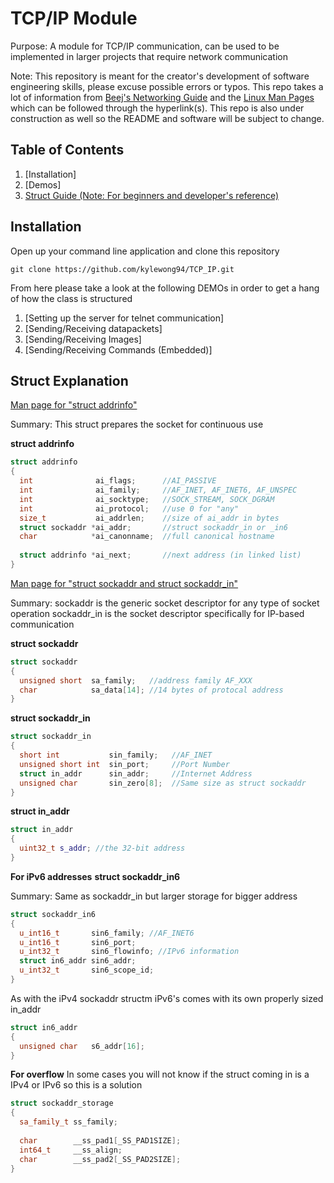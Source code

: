
# TCP/IP Module
Purpose: A module for TCP/IP communication, can be used to be implemented in larger projects that require network communication

Note: This repository is meant for the creator's development of software engineering skills, please excuse possible errors or typos. This repo takes a lot of information from [Beej's Networking Guide](https://beej.us/guide/bgnet/) and the [Linux Man Pages](http://man7.org/linux/man-pages/) which can be followed through the hyperlink(s). This repo is also under construction as well so the README and software will be subject to change. 

## Table of Contents
1. [Installation]
2. [Demos]
3. [Struct Guide (Note: For beginners and developer's reference)](#struct-exp)

## Installation

Open up your command line application and clone this repository

```
git clone https://github.com/kylewong94/TCP_IP.git
```

From here please take a look at the following DEMOs in order to get a hang of how the class is structured

1. [Setting up the server for telnet communication]
2. [Sending/Receiving datapackets]
3. [Sending/Receiving Images]
4. [Sending/Receiving Commands (Embedded)]

<!-- (#struct-exp) -->
## Struct Explanation

[Man page for "struct addrinfo"](http://man7.org/linux/man-pages/man3/getaddrinfo.3.html)

Summary: This struct prepares the socket for continuous use


**struct addrinfo**
```c++
struct addrinfo 
{
  int              ai_flags;      //AI_PASSIVE
  int              ai_family;     //AF_INET, AF_INET6, AF_UNSPEC
  int              ai_socktype;   //SOCK_STREAM, SOCK_DGRAM
  int              ai_protocol;   //use 0 for "any"
  size_t           ai_addrlen;    //size of ai_addr in bytes
  struct sockaddr *ai_addr;       //struct sockaddr_in or _in6
  char            *ai_canonname;  //full canonical hostname
  
  struct addrinfo *ai_next;       //next address (in linked list)
}
```
[Man page for "struct sockaddr and struct sockaddr_in"](http://man7.org/linux/man-pages/man3/getaddrinfo.3.html)

Summary: sockaddr is the generic socket descriptor for any type of socket operation
         sockaddr_in is the socket descriptor specifically for IP-based communication

**struct sockaddr**
```c++
struct sockaddr
{
  unsigned short  sa_family;   //address family AF_XXX
  char            sa_data[14]; //14 bytes of protocal address
}
```

**struct sockaddr_in**
```c++
struct sockaddr_in
{
  short int           sin_family;   //AF_INET
  unsigned short int  sin_port;     //Port Number
  struct in_addr      sin_addr;     //Internet Address
  unsigned char       sin_zero[8];  //Same size as struct sockaddr 
}
```

**struct in_addr**
```c++
struct in_addr
{
  uint32_t s_addr; //the 32-bit address
}
```

**For iPv6 addresses**
**struct sockaddr_in6**

Summary: Same as sockaddr_in but larger storage for bigger address

```c++
struct sockaddr_in6
{
  u_int16_t       sin6_family; //AF_INET6
  u_int16_t       sin6_port;
  u_int32_t       sin6_flowinfo; //IPv6 information
  struct in6_addr sin6_addr;
  u_int32_t       sin6_scope_id;
}
```

As with the iPv4 sockaddr structm iPv6's comes with its own properly sized in_addr

```c++
struct in6_addr
{
  unsigned char   s6_addr[16];
}
```


**For overflow**
In some cases you will not know if the struct coming in is a IPv4 or IPv6 so this is a solution

```c++
struct sockaddr_storage
{
  sa_family_t ss_family;
  
  char        __ss_pad1[_SS_PAD1SIZE];
  int64_t     __ss_align;
  char        __ss_pad2[_SS_PAD2SIZE];
}
```
